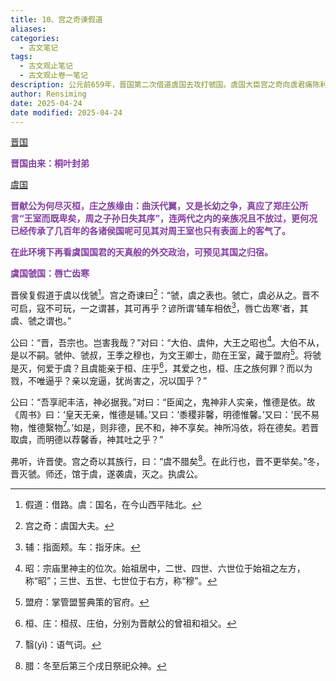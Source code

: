 ```yaml
---
title: 10、宫之奇谏假道
aliases: 
categories:
  - 古文笔记
tags:
  - 古文观止笔记
  - 古文观止卷一笔记
description: 公元前659年，晋国第二次借道虞国去攻打虢国。虞国大臣宫之奇向虞君痛陈利害关系，劝说虞君不要执迷于宗族观念，寄希望于神灵保佑。虞侯不听，晋军在灭虢之后顺便将虞灭亡。“假道灭虢”成为我国古代军事谋略的一个重要内容，而“辅车相依，唇亡齿寒”的朴素思想更具有恒久不变的深刻战略意义。
author: Rensiming
date: 2025-04-24
date modified: 2025-04-24
---
```


[晋国](../0.先秦诸国资料/晋国.md)

<span style="color: #843fa1;">**晋国由来：桐叶封弟**</span>

[虞国](../0.先秦诸国资料/虞国.md)

<span style="color: #843fa1;">**晋献公为何尽灭桓，庄之族缘由：曲沃代翼，又是长幼之争，真应了郑庄公所言“王室而既卑矣，周之子孙日失其序”，连两代之内的亲族况且不放过，更何况已经传承了几百年的各诸侯国呢可见其对周王室也只有表面上的客气了。**</span>

<span style="color: #843fa1;">**在此环境下再看虞国国君的天真般的外交政治，可预见其国之归宿。**</span>

<span style="color: #843fa1;">**虞国虢国：唇亡齿寒**</span>

晋侯复假道于虞以伐虢[^1]。宫之奇谏曰[^2]：“虢，虞之表也。虢亡，虞必从之。晋不可启，寇不可玩，一之谓甚，其可再乎？谚所谓‘辅车相依[^3]，唇亡齿寒’者，其虞、虢之谓也。”

公曰：“晋，吾宗也。岂害我哉？”对曰：“大伯、虞仲，大王之昭也[^4]。大伯不从，是以不嗣。虢仲、虢叔，王季之穆也，为文王卿士，勋在王室，藏于盟府[^5]。将虢是灭，何爱于虞？且虞能亲于桓、庄乎[^6]，其爱之也，桓、庄之族何罪？而以为戮，不唯逼乎？亲以宠逼，犹尚害之，况以国乎？”

公曰：“吾享祀丰洁，神必据我。”对曰：“臣闻之，鬼神非人实亲，惟德是依。故《周书》曰：‘皇天无亲，惟德是辅。’又曰：‘黍稷非馨，明德惟馨。’又曰：‘民不易物，惟德繄物[^7]。’如是，则非德，民不和，神不享矣。神所冯依，将在德矣。若晋取虞，而明德以荐馨香，神其吐之乎？”

弗听，许晋使。宫之奇以其族行，曰：“虞不腊矣[^8]。在此行也，晋不更举矣。”冬，晋灭虢。师还，馆于虞，遂袭虞，灭之。执虞公。

[^1]:假道：借路。虞：国名，在今山西平陆北。

[^2]:宫之奇：虞国大夫。

[^3]:辅：指面颊。车：指牙床。

[^4]:昭：宗庙里神主的位次。始祖居中，二世、四世、六世位于始祖之左方，称“昭”；三世、五世、七世位于右方，称“穆”。

[^5]:盟府：掌管盟誓典策的官府。

[^6]:桓、庄：桓叔、庄伯，分别为晋献公的曾祖和祖父。

[^7]:翳(yì)：语气词。

[^8]:腊：冬至后第三个戌日祭祀众神。
